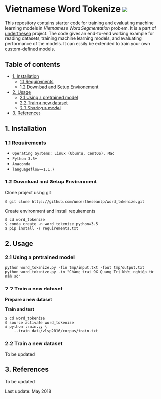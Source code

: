 # Vietnamese Word Tokenize ![](https://img.shields.io/badge/F1-94%25-red.svg)

This repository contains starter code for training and evaluating machine learning models in *Vietnamese Word Segmentation* problem. It is a part of [underthesea](https://github.com/magizbox/underthesea) project. The code gives an end-to-end working example for reading datasets, training machine learning models, and evaluating performance of the models. It can easily be extended to train your own custom-defined models.

## Table of contents

* [1. Installation](#1-installation)
  * [1.1 Requirements](#11-requirements)
  * [1.2 Download and Setup Environement](#12-download-and-setup-environment)
* [2. Usage](#2-usage)
  * [2.1 Using a pretrained model](#21-using-a-pretrained-model)
  * [2.2 Train a new dataset](#22-train-a-new-dataset)
  * [2.3 Sharing a model](#23-sharing-a-model)
* [3. References](#3-references)


## 1. Installation

### 1.1 Requirements

* `Operating Systems: Linux (Ubuntu, CentOS), Mac`
* `Python 3.5+`
* `Anaconda`
* `languageflow==1.1.7`

### 1.2 Download and Setup Environment

Clone project using git

```
$ git clone https://github.com/undertheseanlp/word_tokenize.git
```

Create environment and install requirements

```
$ cd word_tokenize
$ conda create -n word_tokenize python=3.5
$ pip install -r requirements.txt
```

## 2. Usage


### 2.1 Using a pretrained model

```
python word_tokenize.py -fin tmp/input.txt -fout tmp/output.txt
python word_tokenize.py -in "Chàng trai 9X Quảng Trị khởi nghiệp từ nấm sò"
```

### 2.2 Train a new dataset

**Prepare a new dataset**

**Train and test**

```
$ cd word_tokenize
$ source activate word_tokenize
$ python train.py \
    --train data/vlsp2016/corpus/train.txt
```

### 2.2 Train a new dataset

To be updated

## 3. References

To be updated

Last update: May 2018
